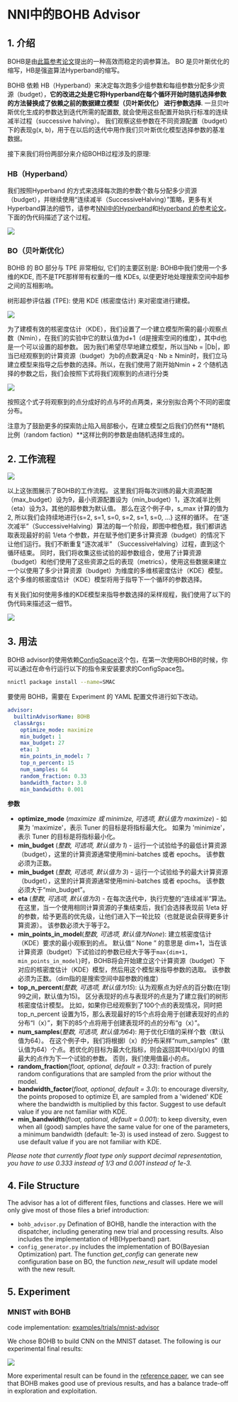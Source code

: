 # NNI中的BOHB Advisor

## 1. 介绍

BOHB是由[此篇参考论文](https://arxiv.org/abs/1807.01774)提出的一种高效而稳定的调参算法。 BO 是贝叶斯优化的缩写，HB是强盗算法Hyperband的缩写。

BOHB 依赖 HB（Hyperband）来决定每次跑多少组参数和每组参数分配多少资源（budget），**它的改进之处是它将Hyperband在每个循环开始时随机选择参数的方法替换成了依赖之前的数据建立模型（贝叶斯优化） 进行参数选择**. 一旦贝叶斯优化生成的参数达到迭代所需的配置数, 就会使用这些配置开始执行标准的连续减半过程（successive halving）。 我们观察这些参数在不同资源配置（budget）下的表现g(x, b)，用于在以后的迭代中用作我们贝叶斯优化模型选择参数的基准数据。

接下来我们将份两部分来介绍BOHB过程涉及的原理:

### HB（Hyperband）

我们按照Hyperband 的方式来选择每次跑的参数个数与分配多少资源（budget），并继续使用“连续减半（SuccessiveHalving）”策略，更多有关Hyperband算法的细节，请参考[NNI中的Hyperband](hyperbandAdvisor.md)和[Hyperband 的参考论文](https://arxiv.org/abs/1603.06560)。 下面的伪代码描述了这个过程。

![](../img/bohb_1.png)

### BO（贝叶斯优化）

BOHB 的 BO 部分与 TPE 非常相似, 它们的主要区别是: BOHB中我们使用一个多维的KDE, 而不是TPE那样带有权重的一维 KDEs, 以便更好地处理搜索空间中超参之间的互相影响。

树形超参评估器 (TPE): 使用 KDE (核密度估计) 来对密度进行建模。

![](../img/bohb_2.png)

为了建模有效的核密度估计（KDE），我们设置了一个建立模型所需的最小观察点数（Nmin），在我们的实验中它的默认值为d+1（d是搜索空间的维度），其中d也是一个可以设置的超参数。 因为我们希望尽早地建立模型，所以当Nb = |Db|，即当已经观察到的计算资源（budget）为b的点数满足q · Nb ≥ Nmin时，我们立马建立模型来指导之后参数的选择。所以，在我们使用了刚开始Nmin + 2 个随机选择的参数之后，我们会按照下式将我们观察到的点进行分类

![](../img/bohb_3.png)

按照这个式子将观察到的点分成好的点与坏的点两类，来分别拟合两个不同的密度分布。

注意为了鼓励更多的探索防止陷入局部极小，在建立模型之后我们仍然有**随机比例（random faction）**这样比例的参数是由随机选择生成的。

## 2. 工作流程

![](../img/bohb_6.jpg)

以上这张图展示了BOHB的工作流程。 这里我们将每次训练的最大资源配置（max_budget）设为9，最小资源配置设为（min_budget）1，逐次减半比例（eta）设为3，其他的超参数为默认值。 那么在这个例子中，s_max 计算的值为 2, 所以我们会持续地进行{s=2, s=1, s=0, s=2, s=1, s=0, ...} 这样的循环。 在“逐次减半”（SuccessiveHalving）算法的每一个阶段，即图中橙色框，我们都讲选取表现最好的前 1/eta 个参数，并在赋予他们更多计算资源（budget）的情况下让他们运行。我们不断重复“逐次减半” （SuccessiveHalving）过程，直到这个循环结束。 同时，我们将收集这些试验的超参数组合，使用了计算资源（budget）和他们使用了这些资源之后的表现（metrics），使用这些数据来建立一个以使用了多少计算资源（budget）为维度的多维核密度估计（KDE）模型。 这个多维的核密度估计（KDE）模型将用于指导下一个循环的参数选择。

有关我们如何使用多维的KDE模型来指导参数选择的采样规程，我们使用了以下的伪代码来描述这一细节。

![](../img/bohb_4.png)

## 3. 用法

BOHB advisor的使用依赖[ConfigSpace](https://github.com/automl/ConfigSpace)这个包，在第一次使用BOHB的时候，你可以通过在命令行运行以下的指令来安装要求的ConfigSpace包。

```bash
nnictl package install --name=SMAC
```

要使用 BOHB，需要在 Experiment 的 YAML 配置文件进行如下改动。

```yml
advisor:
  builtinAdvisorName: BOHB
  classArgs:
    optimize_mode: maximize
    min_budget: 1
    max_budget: 27
    eta: 3
    min_points_in_model: 7
    top_n_percent: 15
    num_samples: 64
    random_fraction: 0.33
    bandwidth_factor: 3.0
    min_bandwidth: 0.001
```

**参数**

* **optimize_mode** (*maximize 或 minimize, 可选项, 默认值为 maximize*) - 如果为 'maximize'，表示 Tuner 的目标是将指标最大化。 如果为 'minimize'，表示 Tuner 的目标是将指标最小化。
* **min_budget** (*整数, 可选项, 默认值为 1*) - 运行一个试验给予的最低计算资源（budget），这里的计算资源通常使用mini-batches 或者 epochs。 该参数必须为正数。
* **min_budget** (*整数, 可选项, 默认值为 3*) - 运行一个试验给予的最大计算资源（budget），这里的计算资源通常使用mini-batches 或者 epochs。 该参数必须大于“min_budget”。
* **eta** (*整数, 可选项, 默认值为3*) - 在每次迭代中，执行完整的“连续减半”算法。 在这里，当一个使用相同计算资源的子集结束后，我们会选择表现前 1/eta 好的参数，给予更高的优先级，让他们进入下一轮比较（也就是说会获得更多计算资源）。 该参数必须大于等于2。
* **min_points_in_model**(*整数, 可选项, 默认值为None*): 建立核密度估计（KDE）要求的最小观察到的点。 默认值‘’ None ” 的意思是 dim+1，当在该计算资源（budget）下试验过的参数已经大于等于`max{dim+1, min_points_in_model}`时，BOHB将会开始建立这个计算资源（budget）下对应的核密度估计（KDE）模型，然后用这个模型来指导参数的选取。 该参数必须为正数。（dim指的是搜索空间中超参数的维度）
* **top_n_percent**(*整数, 可选项, 默认值为15*): 认为观察点为好点的百分数(在1到99之间，默认值为15)。 区分表现好的点与表现坏的点是为了建立我们的树形核密度估计模型。 比如，如果你已经观察到了100个点的表现情况，同时把top_n_percent 设置为15，那么表现最好的15个点将会用于创建表现好的点的分布“l（x）”，剩下的85个点将用于创建表现坏的点的分布“g（x）”。
* **num_samples**(*整数, 可选项, 默认值为64*): 用于优化EI值的采样个数（默认值为64）。 在这个例子中，我们将根据l（x）的分布采样“num_samples”（默认值为64）个点。若优化的目标为最大化指标，则会返回其中l(x)/g(x) 的值最大的点作为下一个试验的参数。 否则，我们使用值最小的点。
* **random_fraction**(*float, optional, default = 0.33*): fraction of purely random configurations that are sampled from the prior without the model.
* **bandwidth_factor**(*float, optional, default = 3.0*): to encourage diversity, the points proposed to optimize EI, are sampled from a 'widened' KDE where the bandwidth is multiplied by this factor. Suggest to use default value if you are not familiar with KDE.
* **min_bandwidth**(*float, optional, default = 0.001*): to keep diversity, even when all (good) samples have the same value for one of the parameters, a minimum bandwidth (default: 1e-3) is used instead of zero. Suggest to use default value if you are not familiar with KDE.

*Please note that currently float type only support decimal representation, you have to use 0.333 instead of 1/3 and 0.001 instead of 1e-3.*

## 4. File Structure

The advisor has a lot of different files, functions and classes. Here we will only give most of those files a brief introduction:

* `bohb_advisor.py` Defination of BOHB, handle the interaction with the dispatcher, including generating new trial and processing results. Also includes the implementation of HB(Hyperband) part.
* `config_generator.py` includes the implementation of BO(Bayesian Optimization) part. The function *get_config* can generate new configuration base on BO, the function *new_result* will update model with the new result.

## 5. Experiment

### MNIST with BOHB

code implementation: [examples/trials/mnist-advisor](https://github.com/Microsoft/nni/tree/master/examples/trials/)

We chose BOHB to build CNN on the MNIST dataset. The following is our experimental final results:

![](../img/bohb_5.png)

More experimental result can be found in the [reference paper](https://arxiv.org/abs/1807.01774), we can see that BOHB makes good use of previous results, and has a balance trade-off in exploration and exploitation.